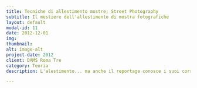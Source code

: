 ```yaml
---
title: Tecniche di allestimento mostre; Street Photography
subtitle: Il mestiere dell'allestimento di mostra fotografiche
layout: default
modal-id: 11
date: 2012-12-01
img:
thumbnail: 
alt: image-alt
project-date: 2012
client: DAMS Roma Tre
category: Teoria
description: L'alestimento... ma anche il reportage conosce i suoi correnti. La Street Photography ne è un esempio...

---
```

